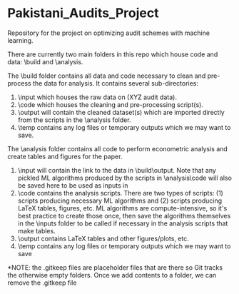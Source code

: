 # Pakistani_Audits_Project
Repository for the project on optimizing audit schemes with machine learning.

There are currently two main folders in this repo which house code and data: \build and \analysis.

The \build folder contains all data and code necessary to clean and pre-process the data for analysis. It contains several sub-directories:
1. \input which houses the raw data on (XYZ audit data).
2. \code which houses the cleaning and pre-processing script(s).
3. \output will contain the cleaned dataset(s) which are imported directly from the scripts in the \analysis folder.
4. \temp contains any log files or temporary outputs which we may want to save.

The \analysis folder contains all code to perform econometric analysis and create tables and figures for the paper. 
1. \input will contain the link to the data in \build\output. Note that any pickled ML algorithms produced by the scripts in \analysis\code will also be saved here to be used as inputs in 
2. \code contains the analysis scripts. There are two types of scripts: (1) scripts producing necessary ML algorithms and (2) scripts producing LaTeX tables, figures, etc. ML algorithms are compute-intensive, so it's best practice to create those once, then save the algorithms themselves in the \inputs folder to be called if necessary in the analysis scripts that make tables. 
3. \output contains LaTeX tables and other figures/plots, etc.
4. \temp contains any log files or temporary outputs which we may want to save 

*NOTE: the .gitkeep files are placeholder files that are there so Git tracks the otherwise empty folders. Once we add contents to a folder, we can remove the .gitkeep file




